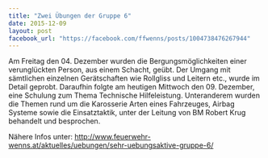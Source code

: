 ```yaml
---
title: "Zwei Übungen der Gruppe 6"
date: 2015-12-09
layout: post
facebook_url: "https://facebook.com/ffwenns/posts/1004738476267944"
---
```


Am Freitag den 04. Dezember wurden die Bergungsmöglichkeiten einer verunglückten Person, aus einem Schacht, geübt. Der Umgang mit sämtlichen einzelnen Gerätschaften wie Rollgliss und Leitern etc., wurde im Detail geprobt. Daraufhin folgte am heutigen Mittwoch den 09. Dezember, eine Schulung zum Thema Technische Hilfeleistung. Unteranderem wurden die Themen rund um die Karosserie Arten eines Fahrzeuges, Airbag Systeme sowie die Einsatztaktik, unter der Leitung von BM Robert Krug behandelt und besprochen.

Nähere Infos unter: http://www.feuerwehr-wenns.at/aktuelles/uebungen/sehr-uebungsaktive-gruppe-6/